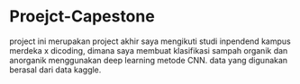 # Proejct-Capestone
project ini merupakan project akhir saya mengikuti studi inpendend kampus merdeka x dicoding, dimana saya membuat klasifikasi sampah organik dan anorganik
menggunakan deep learning metode CNN. data yang digunakan berasal dari data kaggle.
